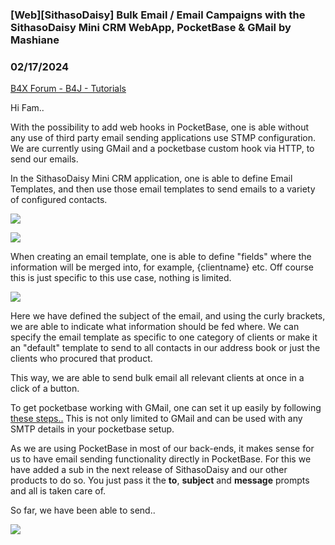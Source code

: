 ### [Web][SithasoDaisy] Bulk Email / Email Campaigns with the SithasoDaisy Mini CRM WebApp, PocketBase & GMail by Mashiane
### 02/17/2024
[B4X Forum - B4J - Tutorials](https://www.b4x.com/android/forum/threads/159322/)

Hi Fam..  
  
With the possibility to add web hooks in PocketBase, one is able without any use of third party email sending applications use STMP configuration. We are currently using GMail and a pocketbase custom hook via HTTP, to send our emails.  
  
In the SithasoDaisy Mini CRM application, one is able to define Email Templates, and then use those email templates to send emails to a variety of configured contacts.  
  
![](https://www.b4x.com/android/forum/attachments/150935)  
  
![](https://www.b4x.com/android/forum/attachments/150936)  
  
When creating an email template, one is able to define "fields" where the information will be merged into, for example, {clientname} etc. Off course this is just specific to this use case, nothing is limited.  
  
![](https://www.b4x.com/android/forum/attachments/150937)  
  
Here we have defined the subject of the email, and using the curly brackets, we are able to indicate what information should be fed where. We can specify the email template as specific to one category of clients or make it an "default" template to send to all contacts in our address book or just the clients who procured that product.  
  
This way, we are able to send bulk email all relevant clients at once in a click of a button.  
  
To get pocketbase working with GMail, one can set it up easily by following [these steps..](https://github.com/pocketbase/pocketbase/discussions/458#discussioncomment-3651995) This is not only limited to GMail and can be used with any SMTP details in your pocketbase setup.  
  
As we are using PocketBase in most of our back-ends, it makes sense for us to have email sending functionality directly in PocketBase. For this we have added a sub in the next release of SithasoDaisy and our other products to do so. You just pass it the **to**, **subject** and **message** prompts and all is taken care of.  
  
So far, we have been able to send..  
  
![](https://www.b4x.com/android/forum/attachments/150938)